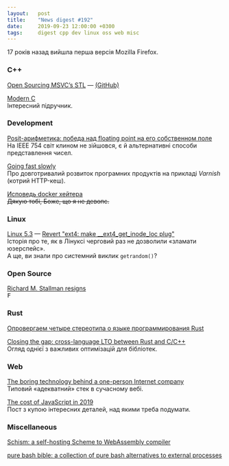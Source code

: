 ```yaml
---
layout:   post
title:    "News digest #192"
date:     2019-09-23 12:00:00 +0300
tags:     digest cpp dev linux oss web misc
---
```


17 років назад вийшла перша версія Mozilla Firefox.

### C++

[Open Sourcing MSVC’s STL](https://devblogs.microsoft.com/cppblog/open-sourcing-msvcs-stl/) — [(GitHub)](https://github.com/microsoft/STL)

[Modern C](http://modernc.gforge.inria.fr)<br/>
Інтересний підручник.

### Development

[Posit-арифметика: победа над floating point на его собственном поле](https://habr.com/ru/post/465723/)<br/>
На IEEE 754 світ клином не зійшовся, є й альтернативні способи представлення чисел.

[Going fast slowly](https://varnish-cache.org/docs/6.2/phk/thatslow.html)<br/>
Про довготривалий розвиток програмних продуктів на прикладі _Varnish_ (котрий HTTP-кеш).

[Исповедь docker хейтера](https://habr.com/ru/post/467607/)<br/>
~~Дякую тобі, Боже, що я не девопс.~~

### Linux

[Linux 5.3](https://lkml.org/lkml/2019/9/15/241) — [Revert "ext4: make __ext4_get_inode_loc plug"](https://git.kernel.org/pub/scm/linux/kernel/git/torvalds/linux.git/commit/?h=v5.3&id=72dbcf72156641fde4d8ea401e977341bfd35a05)<br/>
Історія про те, як в Лінуксі черговий раз не дозволили «зламати юзерспейс».<br/>
А ще, ви знали про системний виклик `getrandom()`?

### Open Source

[Richard M. Stallman resigns](https://www.fsf.org/news/richard-m-stallman-resigns)<br/>
<kbd>F</kbd>

### Rust

[Опровергаем четыре стереотипа о языке программирования Rust](https://habr.com/ru/post/467901/)

[Closing the gap: cross-language LTO between Rust and C/C++](http://blog.llvm.org/2019/09/closing-gap-cross-language-lto-between.html)<br/>
Огляд однієї з важливих оптимізацій для бібліотек.

### Web

[The boring technology behind a one-person Internet company](https://broadcast.listennotes.com/the-boring-technology-behind-listen-notes-56697c2e347b)<br/>
Типовий «адекватний» стек в сучасному вебі.

[The cost of JavaScript in 2019](https://v8.dev/blog/cost-of-javascript-2019)<br/>
Пост з купою інтересних деталей, над якими треба подумати.

### Miscellaneous

[Schism: a self-hosting Scheme to WebAssembly compiler](https://github.com/google/schism)

[pure bash bible: a collection of pure bash alternatives to external processes](https://github.com/dylanaraps/pure-bash-bible)
